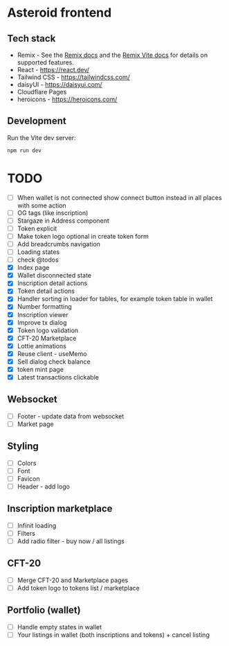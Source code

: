 # Asteroid frontend

## Tech stack
- Remix - See the [Remix docs](https://remix.run/docs) and the [Remix Vite docs](https://remix.run/docs/en/main/future/vite) for details on supported features.
- React - https://react.dev/
- Tailwind CSS - https://tailwindcss.com/
- daisyUI - https://daisyui.com/
- Cloudflare Pages
- heroicons - https://heroicons.com/

## Development

Run the Vite dev server:

```bash
npm run dev
```


# TODO

- [ ] When wallet is not connected show connect button instead in all places with some action
- [ ] OG tags (like inscription)
- [ ] Stargaze in Address component
- [ ] Token explicit
- [ ] Make token logo optional in create token form
- [ ] Add breadcrumbs navigation
- [ ] Loading states
- [ ] check @todos
- [x] Index page
- [x] Wallet disconnected state
- [x] Inscription detail actions
- [x] Token detail actions
- [x] Handler sorting in loader for tables, for example token table in wallet
- [x] Number formatting
- [x] Inscription viewer
- [x] Improve tx dialog
- [x] Token logo validation
- [x] CFT-20 Marketplace
- [x] Lottie animations
- [x] Reuse client - useMemo
- [x] Sell dialog check balance
- [x] token mint page
- [x] Latest transactions clickable

## Websocket
- [ ] Footer - update data from websocket
- [ ] Market page

## Styling
- [ ] Colors
- [ ] Font
- [ ] Favicon
- [ ] Header - add logo

## Inscription marketplace
- [ ] Infinit loading
- [ ] Filters
- [ ] Add radio filter - buy now / all listings

## CFT-20
- [ ] Merge CFT-20 and Marketplace pages
- [ ] Add token logo to tokens list / marketplace 

## Portfolio (wallet)
- [ ] Handle empty states in wallet
- [ ] Your listings in wallet (both inscriptions and tokens) + cancel listing
